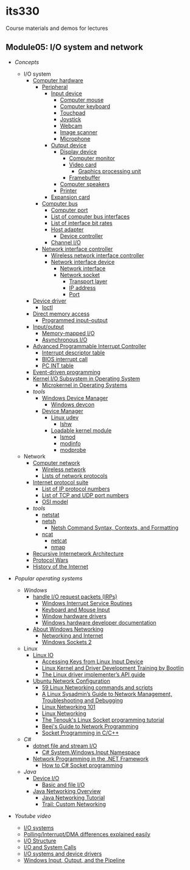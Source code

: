 # its330
Course materials and demos for lectures

## Module05: I/O system and network
* _Concepts_
  * I/O system
    * [Computer hardware](https://en.wikipedia.org/wiki/Computer_hardware)
      * [Peripheral](https://en.wikipedia.org/wiki/Peripheral)
        * [Input device](https://en.wikipedia.org/wiki/Input_device)
          * [Computer mouse](https://en.wikipedia.org/wiki/Computer_mouse)
          * [Computer keyboard](https://en.wikipedia.org/wiki/Computer_keyboard)
          * [Touchpad](https://en.wikipedia.org/wiki/Touchpad)
          * [Joystick](https://en.wikipedia.org/wiki/Joystick)
          * [Webcam](https://en.wikipedia.org/wiki/Webcam)
          * [Image scanner](https://en.wikipedia.org/wiki/Image_scanner)
          * [Microphone](https://en.wikipedia.org/wiki/Microphone)
        * [Output device](https://en.wikipedia.org/wiki/Output_device)
          * [Display device](https://en.wikipedia.org/wiki/Display_device)
            * [Computer monitor](https://en.wikipedia.org/wiki/Computer_monitor)
            * [Video card](https://en.wikipedia.org/wiki/Video_card)
              * [Graphics processing unit](https://en.wikipedia.org/wiki/Graphics_processing_unit)
            * [Framebuffer](https://en.wikipedia.org/wiki/Framebuffer)
          * [Computer speakers](https://en.wikipedia.org/wiki/Computer_speakers)
          * [Printer](https://en.wikipedia.org/wiki/Printer_(computing))
        * [Expansion card](https://en.wikipedia.org/wiki/Expansion_card)
      * [Computer bus](https://en.wikipedia.org/wiki/Bus_(computing))
        * [Computer port](https://en.wikipedia.org/wiki/Computer_port_(hardware))
        * [List of computer bus interfaces](https://en.wikipedia.org/wiki/List_of_computer_bus_interfaces)
        * [List of interface bit rates](https://en.wikipedia.org/wiki/List_of_interface_bit_rates)
        * [Host adapter](https://en.wikipedia.org/wiki/Host_adapter)
          * [Device controller](https://simple.wikipedia.org/wiki/Device_controller)
        * [Channel I/O](https://en.wikipedia.org/wiki/Channel_I/O)
      * [Network interface controller](https://en.wikipedia.org/wiki/Network_interface_controller)
        * [Wireless network interface controller](https://en.wikipedia.org/wiki/Wireless_network_interface_controller)
        * [Network interface device](https://en.wikipedia.org/wiki/Network_interface_device)
          * [Network interface](https://en.wikipedia.org/wiki/Network_interface)
          * [Network socket](https://en.wikipedia.org/wiki/Network_socket)
            * [Transport layer](https://en.wikipedia.org/wiki/Transport_layer)
            * [IP address](https://en.wikipedia.org/wiki/IP_address)
            * [Port](https://en.wikipedia.org/wiki/Port_(computer_networking))
    * [Device driver](https://en.wikipedia.org/wiki/Device_driver)
      * [Ioctl](https://en.wikipedia.org/wiki/Ioctl)
    * [Direct memory access](https://en.wikipedia.org/wiki/Direct_memory_access)
      * [Programmed input–output](https://en.wikipedia.org/wiki/Programmed_input%E2%80%93output)
    * [Input/output](https://en.wikipedia.org/wiki/Input/output)
      * [Memory-mapped I/O](https://en.wikipedia.org/wiki/Memory-mapped_I/O)
      * [Asynchronous I/O](https://en.wikipedia.org/wiki/Asynchronous\_I/O)
    * [Advanced Programmable Interrupt Controller](https://en.wikipedia.org/wiki/Advanced\_Programmable\_Interrupt\_Controller)
      * [Interrupt descriptor table](https://en.wikipedia.org/wiki/Interrupt\_descriptor\_table)
      * [BIOS interrupt call](https://en.wikipedia.org/wiki/BIOS\_interrupt\_call)
      * [PC INT table](http://stanislavs.org/helppc/int\_table.html)
    * [Event-driven programming](https://en.wikipedia.org/wiki/Event-driven_programming)
    * [Kernel I/O Subsystem in Operating System](https://www.geeksforgeeks.org/kernel-i-o-subsystem-in-operating-system/)
      * [Microkernel in Operating Systems](https://www.geeksforgeeks.org/microkernel-in-operating-systems/)
    * _tools_
      * [Windows Device Manager](https://en.wikipedia.org/wiki/Device_Manager)
        * [Windows devcon](https://docs.microsoft.com/en-us/windows-hardware/drivers/devtest/devcon)
      * [Device Manager](https://help.ubuntu.com/community/DeviceManager)
        * [Linux udev](https://en.wikipedia.org/wiki/Udev)
          * [lshw](http://manpages.ubuntu.com/manpages/focal/man1/lshw.1.html)
        * [Loadable kernel module](https://en.wikipedia.org/wiki/Loadable_kernel_module)
          * [lsmod](https://en.wikipedia.org/wiki/Lsmod)
          * [modinfo](http://manpages.ubuntu.com/manpages/focal/en/man8/modinfo.8.html)
          * [modprobe](https://en.wikipedia.org/wiki/Modprobe)
  * Network
    * [Computer network](https://en.wikipedia.org/wiki/Computer_network)
      * [Wireless network](https://en.wikipedia.org/wiki/Wireless_network)
      * [Lists of network protocols](https://en.wikipedia.org/wiki/Lists_of_network_protocols)
    * [Internet protocol suite](https://en.wikipedia.org/wiki/Internet_protocol_suite)
      * [List of IP protocol numbers](https://en.wikipedia.org/wiki/List_of_IP_protocol_numbers)
      * [List of TCP and UDP port numbers](https://en.wikipedia.org/wiki/List_of_TCP_and_UDP_port_numbers)
      * [OSI model](https://en.wikipedia.org/wiki/OSI_model)
    * _tools_
      * [netstat](https://en.wikipedia.org/wiki/Netstat)
      * [netsh](https://en.wikipedia.org/wiki/Netsh)
        * [Netsh Command Syntax, Contexts, and Formatting](https://docs.microsoft.com/en-us/windows-server/networking/technologies/netsh/netsh-contexts)
      * [ncat](https://nmap.org/ncat/)
        * [netcat](https://en.wikipedia.org/wiki/Netcat)
        * [nmap](https://nmap.org)
    * [Recursive Internetwork Architecture](https://en.wikipedia.org/wiki/Recursive_Internetwork_Architecture)
    * [Protocol Wars](https://en.wikipedia.org/wiki/Protocol_Wars)
    * [History of the Internet](https://en.wikipedia.org/wiki/History_of_the_Internet)

* _Popular operating systems_
  * _Windows_
    * [handle I/O request packets (IRPs)](https://docs.microsoft.com/en-us/windows-hardware/drivers/kernel/handling-irps)
      * [Windows Interrupt Service Routines](https://docs.microsoft.com/en-us/windows-hardware/drivers/kernel/interrupt-service-routines)
      * [Keyboard and Mouse Input](https://docs.microsoft.com/en-us/windows/win32/inputdev/user-input)
      * [Window hardware drivers](https://docs.microsoft.com/en-us/windows-hardware/drivers/)
      * [Windows hardware developer documentation](https://docs.microsoft.com/en-us/windows-hardware/drivers/)
    * [About Windows Networking](https://docs.microsoft.com/en-us/windows/win32/wnet/about-windows-networking)
      * [Networking and Internet](https://docs.microsoft.com/en-us/windows/win32/networking)
      * [Windows Sockets 2](https://docs.microsoft.com/en-us/windows/win32/winsock/windows-sockets-start-page-2)
  * Linux
    * [Linux IO](https://www.kernel.org/doc/Documentation/input/input.txt)
      * [Accessing Keys from Linux Input Device](https://stackoverflow.com/questions/20943322/accessing-keys-from-linux-input-device)
      * [Linux Kernel and Driver Development Training by Bootlin](https://bootlin.com/doc/training/linux-kernel/)
      * [The Linux driver implementer’s API guide](https://www.kernel.org/doc/html/v4.11/driver-api/index.html)
    * [Ubuntu Network Configuration](https://help.ubuntu.com/lts/serverguide/network-configuration.html)
      * [59 Linux Networking commands and scripts](https://haydenjames.io/linux-networking-commands-scripts/)
      * [A Linux Sysadmin’s Guide to Network Management, Troubleshooting and Debugging](https://www.tecmint.com/linux-networking-commands/)
      * [Linux Networking 101](https://www.actualtechmedia.com/wp-content/uploads/2017/12/CUMULUS-NETWORKS-Linux101.pdf)
      * [Linux Networking](http://linux-training.be/linuxnet.pdf)
      * [The Tenouk's Linux Socket programming tutorial](https://www.tenouk.com/cnlinuxsockettutorials.html)
      * [Beej's Guide to Network Programming](https://beej.us/guide/bgnet/)
      * [Socket Programming in C/C++](https://www.geeksforgeeks.org/socket-programming-cc/)
  * _C#_
    * [dotnet file and stream I/O](https://docs.microsoft.com/en-us/dotnet/standard/io/)
      * [C# System.Windows.Input Namespace](https://docs.microsoft.com/en-us/dotnet/api/system.windows.input.keyboard?view=netframework-4.8)
    * [Network Programming in the .NET Framework](https://docs.microsoft.com/en-us/dotnet/framework/network-programming/)
      * [How to C# Socket programming](http://csharp.net-informations.com/communications/csharp-socket-programming.htm)
  * _Java_
    * [Device I/O](https://openjdk.java.net/projects/dio/)
      * [Basic and file I/O](https://docs.oracle.com/javase/tutorial/essential/io/index.html)
    * [Java Networking Overview](https://docs.oracle.com/javase/7/docs/technotes/guides/net/overview/overview.html)
      * [Java Networking Tutorial](https://docs.oracle.com/javase/8/docs/technotes/guides/net/index.html)
      * [Trail: Custom Networking](https://docs.oracle.com/javase/tutorial/networking/index.html)
* _Youtube video_
  * [I/O systems](https://youtu.be/DYGrqNBWymw)
  * [Polling/Interrupt/DMA differences explained easily](https://youtu.be/LNPBr3WvuNg)
  * [I/O Structure](https://youtu.be/F18RiREDkwE)
  * [I/O and System Calls](https://youtu.be/ReRj0Ww0TU4)
  * [I/O systems and device drivers](https://youtu.be/Z0GVUkUGGao)
  * [Windows Input, Output, and the Pipeline](https://youtu.be/pPCAfLOmwsI)
